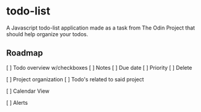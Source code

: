 # todo-list

A Javascript todo-list application made as a task from The Odin Project that should help organize your todos.

## Roadmap

[ ] Todo overview w/checkboxes
    [ ] Notes
    [ ] Due date
    [ ] Priority
    [ ] Delete

[ ] Project organization
    [ ] Todo's related to said project

[ ] Calendar View

[ ] Alerts
